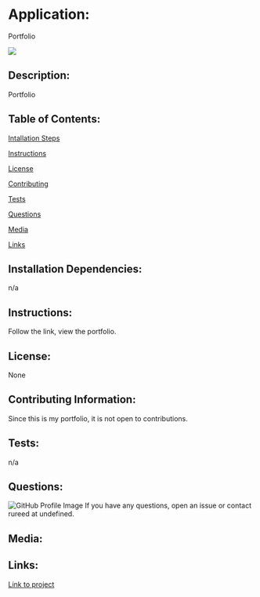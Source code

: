 
# Application:
Portfolio



<img src=https://img.shields.io/badge/rureed-bootcamp-orange />

## Description:
Portfolio

## Table of Contents:
  
  [Intallation Steps](#installSteps)  

  [Instructions](#instructions)  

  [License](#license)  

  [Contributing](#contributing)  

  [Tests](#tests)  

  [Questions](#questions)  

  [Media](#media)  

  [Links](#links)  
  

## Installation Dependencies:
n/a

## Instructions:
Follow the link, view the portfolio.

## License:
None

## Contributing Information:
Since this is my portfolio, it is not open to contributions.

## Tests:
n/a

## Questions:
![GitHub Profile Image](https://avatars3.githubusercontent.com/u/61715274?v=4)
If you have any questions, open an issue or contact rureed at undefined.

## Media:

## Links:
[Link to project](https://rureed.github.io/Portfolio/index.html)
